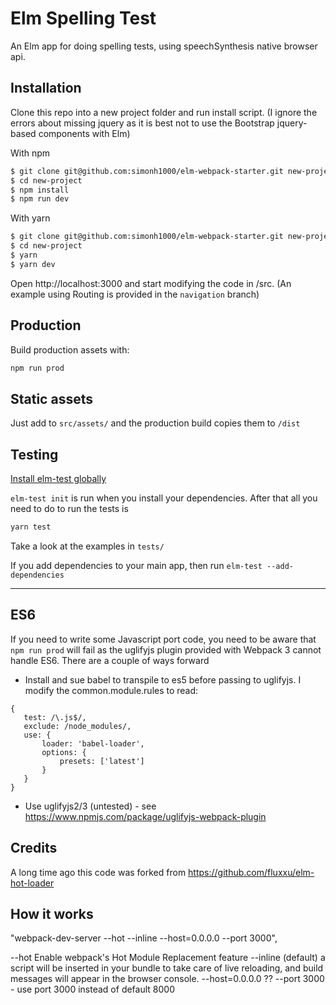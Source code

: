 # Elm Spelling Test

An Elm app for doing spelling tests, using speechSynthesis native browser api.

## Installation

Clone this repo into a new project folder and run install script.
(I ignore the errors about missing jquery as it is best not to use the Bootstrap jquery-based components with Elm)

With npm

```sh
$ git clone git@github.com:simonh1000/elm-webpack-starter.git new-project
$ cd new-project
$ npm install
$ npm run dev
```

With yarn
```sh
$ git clone git@github.com:simonh1000/elm-webpack-starter.git new-project
$ cd new-project
$ yarn
$ yarn dev
 ```

Open http://localhost:3000 and start modifying the code in /src.
(An example using Routing is provided in the `navigation` branch)

## Production

Build production assets with:

```sh
npm run prod
```

## Static assets

Just add to `src/assets/` and the production build copies them to `/dist`

## Testing

[Install elm-test globally](https://github.com/elm-community/elm-test#running-tests-locally)

`elm-test init` is run when you install your dependencies. After that all you need to do to run the tests is

```sh
yarn test
```

Take a look at the examples in `tests/`

If you add dependencies to your main app, then run `elm-test --add-dependencies`

<hr />

## ES6

If you need to write some Javascript port code, you need to be aware that `npm run prod` will fail as the uglifyjs plugin provided with Webpack 3 cannot handle ES6. There are a couple of ways forward

- Install and sue babel to transpile to es5 before passing to uglifyjs. I modify the common.module.rules to read:
```
{
   test: /\.js$/,
   exclude: /node_modules/,
   use: {
       loader: 'babel-loader',
       options: {
           presets: ['latest']
       }
   }
}
```

- Use uglifyjs2/3 (untested) - see https://www.npmjs.com/package/uglifyjs-webpack-plugin

## Credits

A long time ago this code was forked from https://github.com/fluxxu/elm-hot-loader

## How it works

"webpack-dev-server --hot --inline --host=0.0.0.0 --port 3000",

--hot Enable webpack's Hot Module Replacement feature
--inline (default) a script will be inserted in your bundle to take care of live reloading, and build messages will appear in the browser console.
--host=0.0.0.0 ??
--port 3000 - use port 3000 instead of default 8000
